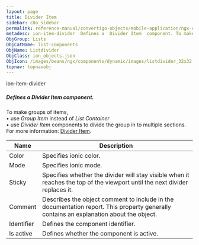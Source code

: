 ```yaml
---
layout: page
title: Divider Item
sidebar: c8o_sidebar
permalink: reference-manual/convertigo-objects/mobile-application/ngx-components/list-components/divider-item/
metadesc: ion-item-divider  Defines a  Divider Item  component. To make groups of items,  • use  Group Item  instead of  List Container   • use  Divider Item  c
ObjGroup: Lists
ObjCatName: list-components
ObjName: Listdivider
ObjClass: ion_objects.json
ObjIcon: /images/beans/ngx/components/dynamic/images/listdivider_32x32.png
topnav: topnavobj
---
```

ion-item-divider<br/>

##### Defines a <i>Divider Item</i> component.<br/>
To make groups of items,<br/>
 • use <i>Group Item</i> instead of <i>List Container</i><br/>
 • use <i>Divider Item</i> components to divide the group in to multiple sections.<br/>
 For more information: <a href='https://ionic-docs-o31kiyk8l-ionic1.vercel.app/docs/api/item-divider'>Divider Item</a>.

Name | Description 
--- | ---
Color | Specifies ionic color.
Mode | Specifies ionic mode.
Sticky | Specifies whether the divider will stay visible when it reaches the top of the viewport until the next divider replaces it.
Comment | Describes the object comment to include in the documentation report.  This property generally contains an explanation about the object. 
Identifier | Defines the component identifier.  
Is active | Defines whether the component is active. 

